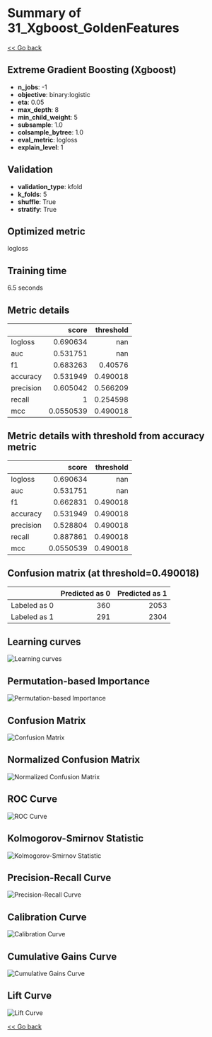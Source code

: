 # Summary of 31_Xgboost_GoldenFeatures

[<< Go back](../README.md)


## Extreme Gradient Boosting (Xgboost)
- **n_jobs**: -1
- **objective**: binary:logistic
- **eta**: 0.05
- **max_depth**: 8
- **min_child_weight**: 5
- **subsample**: 1.0
- **colsample_bytree**: 1.0
- **eval_metric**: logloss
- **explain_level**: 1

## Validation
 - **validation_type**: kfold
 - **k_folds**: 5
 - **shuffle**: True
 - **stratify**: True

## Optimized metric
logloss

## Training time

6.5 seconds

## Metric details
|           |     score |   threshold |
|:----------|----------:|------------:|
| logloss   | 0.690634  |  nan        |
| auc       | 0.531751  |  nan        |
| f1        | 0.683263  |    0.40576  |
| accuracy  | 0.531949  |    0.490018 |
| precision | 0.605042  |    0.566209 |
| recall    | 1         |    0.254598 |
| mcc       | 0.0550539 |    0.490018 |


## Metric details with threshold from accuracy metric
|           |     score |   threshold |
|:----------|----------:|------------:|
| logloss   | 0.690634  |  nan        |
| auc       | 0.531751  |  nan        |
| f1        | 0.662831  |    0.490018 |
| accuracy  | 0.531949  |    0.490018 |
| precision | 0.528804  |    0.490018 |
| recall    | 0.887861  |    0.490018 |
| mcc       | 0.0550539 |    0.490018 |


## Confusion matrix (at threshold=0.490018)
|              |   Predicted as 0 |   Predicted as 1 |
|:-------------|-----------------:|-----------------:|
| Labeled as 0 |              360 |             2053 |
| Labeled as 1 |              291 |             2304 |

## Learning curves
![Learning curves](learning_curves.png)

## Permutation-based Importance
![Permutation-based Importance](permutation_importance.png)
## Confusion Matrix

![Confusion Matrix](confusion_matrix.png)


## Normalized Confusion Matrix

![Normalized Confusion Matrix](confusion_matrix_normalized.png)


## ROC Curve

![ROC Curve](roc_curve.png)


## Kolmogorov-Smirnov Statistic

![Kolmogorov-Smirnov Statistic](ks_statistic.png)


## Precision-Recall Curve

![Precision-Recall Curve](precision_recall_curve.png)


## Calibration Curve

![Calibration Curve](calibration_curve_curve.png)


## Cumulative Gains Curve

![Cumulative Gains Curve](cumulative_gains_curve.png)


## Lift Curve

![Lift Curve](lift_curve.png)



[<< Go back](../README.md)
